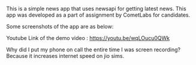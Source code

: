 This is a simple news app that uses newsapi for getting latest news.
This app was developed as a part of assignment by CometLabs for candidates.

Some screenshots of the app are as below:


Youtube Link of the demo video : https://youtu.be/wqLOucu0QWk


Why did I put my phone on call the entire time I was screen recording?
Because it increases internet speed on jio sims.